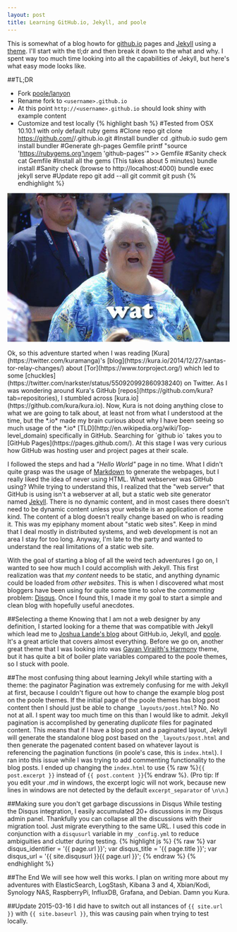 ```yaml
---
layout: post
title: Learning GitHub.io, Jekyll, and poole
---
```


This is somewhat of a blog howto for [github.io](http://github.io) pages and [Jekyll](http://jekyllrb.com/) using a [theme](http://lanyon.getpoole.com/). I'll start with the tl;dr and then break it down to the what and why. I spent way too much time looking into all the capabilities of Jekyll, but here's what easy mode looks like.

##TL;DR
* Fork [poole/lanyon](https://github.com/poole/lanyon)
* Rename fork to `<username>.github.io`
* At this point `http://<username>.github.io` should look shiny with example content
* Customize and test locally
{% highlight bash %}
#Tested from OSX 10.10.1 with only default ruby gems
#Clone repo
git clone https://github.com/<username>/<username>.github.io.git
#Install bundler 
cd <username>.github.io
sudo gem install bundler
#Generate gh-pages Gemfile
printf "source 'https://rubygems.org'\ngem 'github-pages'" >> Gemfile
#Sanity check
cat Gemfile
#Install all the gems (This takes about 5 minutes)
bundle install
#Sanity check (browse to http://localhost:4000)
bundle exec jekyll serve
#Update repo
git add --all
git commit
git push
{% endhighlight %} 

<p align="center"><img src="/meme/wat.jpg"/></p>
Ok, so this adventure started when I was reading [Kura](https://twitter.com/kuramanga)'s [blog](https://kura.io/2014/12/27/santas-tor-relay-changes/) about [Tor](https://www.torproject.org/) which led to some [chuckles](https://twitter.com/narkster/status/550920992860938240) on Twitter. As I was wondering around Kura's GitHub [repos](https://github.com/kura?tab=repositories), I stumbled across [kura.io](https://github.com/kura/kura.io). Now, Kura is not doing anything close to what we are going to talk about, at least not from what I understood at the time, but the *.io* made my brain curious about why I have been seeing so much usage of the *.io* [TLD](http://en.wikipedia.org/wiki/Top-level_domain) specifically in GitHub. Searching for `github io` takes you to [GitHub Pages](https://pages.github.com/). At this stage I was very curious how GitHub was hosting user and project pages at their scale.

I followed the steps and had a *"Hello World"* page in no time. What I didn't quite grasp was the usage of [Markdown](http://daringfireball.net/projects/markdown/) to generate the webpages, but I really liked the idea of never using HTML. What webserver was GitHub using? While trying to understand this, I realized that the "web server" that GitHub is using isn't a webserver at all, but a static web site generator named [Jekyll](http://jekyllrb.com/). There is no dynamic content, and in most cases there doesn't need to be dynamic content unless your website is an application of some kind. The content of a blog doesn't really change based on who is reading it. This was my epiphany moment about "static web sites". Keep in mind that I deal mostly in distributed systems, and web development is not an area I stay for too long. Anyway, I'm late to the party and wanted to understand the real limitations of a static web site.

With the goal of starting a blog of all the weird tech adventures I go on, I wanted to see how much I could accomplish with Jekyll. This first realization was that *my content* needs to be static, and anything dynamic could be loaded from *other websites*. This is when I discovered what most bloggers have been using for quite some time to solve the *commenting* problem: [Disqus](https://disqus.com/). Once I found this, I made it my goal to start a simple and clean blog with hopefully useful anecdotes.

##Selecting a theme
Knowing that I am not a web designer by any definition, I started looking for a theme that was compatible with Jekyll which lead me to [Joshua Lande's blog](http://joshualande.com/jekyll-github-pages-poole/) about GitHub.io, Jekyll, and [poole](http://getpoole.com). It's a great article that covers almost everything. Before we go on, another great theme that I was looking into was [Gayan Virajith's Harmony](https://github.com/gayanvirajith/harmony) theme, but it has quite a bit of boiler plate variables compared to the poole themes, so I stuck with poole.

##The most confusing thing about learning Jekyll while starting with a theme: the paginator
Pagination was extremely confusing for me with Jekyll at first, because I couldn't figure out how to change the example blog post on the poole themes. If the initial page of the poole themes has blog post content then I should just be able to change `_layouts/post.html`? No. No not at all. I spent way too much time on this than I would like to admit. Jekyll pagination is accomplished by generating *duplicate* files for paginated content. This means that if I have a blog post and a paginated layout, Jekyll will generate the standalone blog post based on the `_layouts/post.html` and then generate the pagenated content based on whatever layout is referencing the pagination functions (in poole's case, this is `index.html`). I ran into this issue while I was trying to add commenting functionality to the blog posts. I ended up changing the `index.html` to use {% raw %}`{{ post.excerpt }}` instead of `{{ post.content }}`{% endraw %}. (Pro tip: If you edit your *.md* in windows, the excerpt logic will not work, because new lines in windows are not detected by the default `excerpt_separator` of `\n\n`.)

##Making sure you don't get garbage discussions in Disqus
While testing the Disqus integration, I easily accumulated 20+ discussions in my Disqus admin panel. Thankfully you can collapse all the discussions with their migration tool. Just migrate everything to the same URL. I used this code in conjunction with a `disqusurl` variable in my `_config.yml` to reduce ambiguities and clutter during testing.
{% highlight js %}
{% raw %}
var disqus_identifier = '{{ page.url }}';
var disqus_title = '{{ page.title }}';
var disqus_url = '{{ site.disqusurl }}{{ page.url }}';
{% endraw %}
{% endhighlight %}

##The End
We will see how well this works. I plan on writing more about my adventures with ElasticSearch, LogStash, Kibana 3 and 4, Xbian/Kodi, Synology NAS, RaspberryPi, InfluxDB, Grafana, and Debian. Damn you Kura.

##Update 2015-03-16
I did have to switch out all instances of `{{ site.url }}` with `{{ site.baseurl }}`, this was causing pain when trying to test locally.